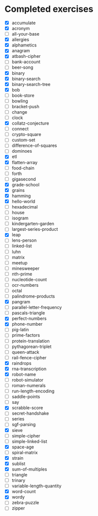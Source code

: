# Completed exercises

* [x] accumulate
* [x] acronym
* [ ] all-your-base
* [x] allergies
* [x] alphametics
* [x] anagram
* [x] atbash-cipher
* [ ] bank-account
* [ ] beer-song
* [x] binary
* [x] binary-search
* [x] binary-search-tree
* [x] bob
* [ ] book-store
* [ ] bowling
* [ ] bracket-push
* [ ] change
* [ ] clock
* [x] collatz-conjecture
* [ ] connect
* [ ] crypto-square
* [ ] custom-set
* [ ] difference-of-squares
* [ ] dominoes
* [x] etl
* [x] flatten-array
* [ ] food-chain
* [ ] forth
* [ ] gigasecond
* [x] grade-school
* [x] grains
* [x] hamming
* [x] hello-world
* [ ] hexadecimal
* [ ] house
* [ ] isogram
* [ ] kindergarten-garden
* [ ] largest-series-product
* [x] leap
* [ ] lens-person
* [ ] linked-list
* [ ] luhn
* [ ] matrix
* [ ] meetup
* [ ] minesweeper
* [ ] nth-prime
* [ ] nucleotide-count
* [ ] ocr-numbers
* [ ] octal
* [ ] palindrome-products
* [x] pangram
* [ ] parallel-letter-frequency
* [ ] pascals-triangle
* [x] perfect-numbers
* [x] phone-number
* [ ] pig-latin
* [ ] prime-factors
* [ ] protein-translation
* [ ] pythagorean-triplet
* [ ] queen-attack
* [ ] rail-fence-cipher
* [x] raindrops
* [x] rna-transcription
* [x] robot-name
* [ ] robot-simulator
* [ ] roman-numerals
* [ ] run-length-encoding
* [ ] saddle-points
* [ ] say
* [x] scrabble-score
* [ ] secret-handshake
* [ ] series
* [ ] sgf-parsing
* [x] sieve
* [ ] simple-cipher
* [ ] simple-linked-list
* [x] space-age
* [ ] spiral-matrix
* [x] strain
* [x] sublist
* [x] sum-of-multiples
* [ ] triangle
* [ ] trinary
* [ ] variable-length-quantity
* [x] word-count
* [x] wordy
* [ ] zebra-puzzle
* [ ] zipper
